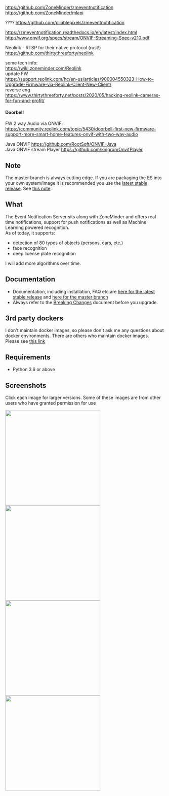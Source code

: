https://github.com/ZoneMinder/zmeventnotification  
https://github.com/ZoneMinder/mlapi  
  
???? https://github.com/pliablepixels/zmeventnotification  
  
https://zmeventnotification.readthedocs.io/en/latest/index.html  
http://www.onvif.org/specs/stream/ONVIF-Streaming-Spec-v210.pdf  
  
Neolink - RTSP for their native protocol (rust!)  
https://github.com/thirtythreeforty/neolink  
  
some tech info:  
https://wiki.zoneminder.com/Reolink  
update FW  
https://support.reolink.com/hc/en-us/articles/900004550323-How-to-Upgrade-Firmware-via-Reolink-Client-New-Client/  
reverse eng  
https://www.thirtythreeforty.net/posts/2020/05/hacking-reolink-cameras-for-fun-and-profit/  
  
#### Doorbell  
FW 2 way Audio via ONVIF: https://community.reolink.com/topic/5430/doorbell-first-new-firmware-support-more-smart-home-features-onvif-with-two-way-audio  
  
Java ONVIF https://github.com/RootSoft/ONVIF-Java  
Java ONVIF stream Player https://github.com/kingron/OnvifPlayer  
  
Note  
-----  
The master branch is always cutting edge. If you are packaging the ES into your own system/image it is recommended you use the [latest stable release](https://github.com/pliablepixels/zmeventnotification/releases/latest). See [this note](https://zmeventnotification.readthedocs.io/en/latest/guides/install.html#installation-of-the-event-server-es).  
  
  
What  
----  
The Event Notification Server sits along with ZoneMinder and offers real time notifications, support for push notifications as well as Machine Learning powered recognition.  
As of today, it supports:  
* detection of 80 types of objects (persons, cars, etc.)  
* face recognition  
* deep license plate recognition  
  
I will add more algorithms over time.  
  
Documentation  
-------------  
- Documentation, including installation, FAQ etc.are [here for the latest stable release](https://zmeventnotification.readthedocs.io/en/stable/) and [here for the master branch](https://zmeventnotification.readthedocs.io/en/latest/)  
- Always refer to the [Breaking Changes](https://zmeventnotification.readthedocs.io/en/latest/guides/breaking.html) document before you upgrade.  
  
3rd party dockers  
------------------  
I don't maintain docker images, so please don't ask me any questions about docker environments. There are others who maintain docker images.  
Please see [this link](https://zmeventnotification.readthedocs.io/en/latest/guides/install.html#rd-party-dockers)  
  
Requirements  
-------------  
- Python 3.6 or above  
  
Screenshots  
------------  
  
Click each image for larger versions. Some of these images are from other users who have granted permission for use  
  
<img src="https://github.com/pliablepixels/zmeventnotification/blob/master/screenshots/person_face.jpg?raw=true" width="300px" />   
<img src="https://github.com/pliablepixels/zmeventnotification/blob/master/screenshots/delivery.jpg?raw=true" width="300px" />   
<img src="https://github.com/pliablepixels/zmeventnotification/blob/master/screenshots/car.jpg?raw=true" width="300px" />   
<img src="https://github.com/pliablepixels/zmeventnotification/blob/master/screenshots/alpr.jpg?raw=true" width="300px" />